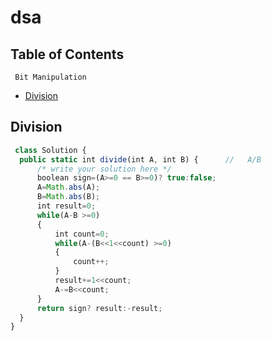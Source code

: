 # dsa

## Table of Contents
` Bit Manipulation`
- [Division](#division)

## Division

```js
 class Solution {
  public static int divide(int A, int B) {      //   A/B
      /* write your solution here */
      boolean sign=(A>=0 == B>=0)? true:false;
      A=Math.abs(A);
      B=Math.abs(B);
      int result=0;
      while(A-B >=0)
      {
          int count=0;
          while(A-(B<<1<<count) >=0)
          {
              count++;
          }
          result+=1<<count;
          A-=B<<count;
      }
      return sign? result:-result;
  }
}
```
